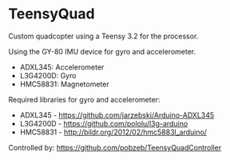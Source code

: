 # TeensyQuad
Custom quadcopter using a Teensy 3.2 for the processor.

Using the GY-80 IMU device for gyro and accelerometer.
 - ADXL345: Accelerometer
 - L3G4200D: Gyro
 - HMC58831: Magnetometer

Required libraries for gyro and accelerometer:
 - ADXL345 - https://github.com/jarzebski/Arduino-ADXL345
 - L3G4200D - https://github.com/pololu/l3g-arduino
 - HMC58831 - http://bildr.org/2012/02/hmc5883l_arduino/

Controlled by: https://github.com/pobzeb/TeensyQuadController

